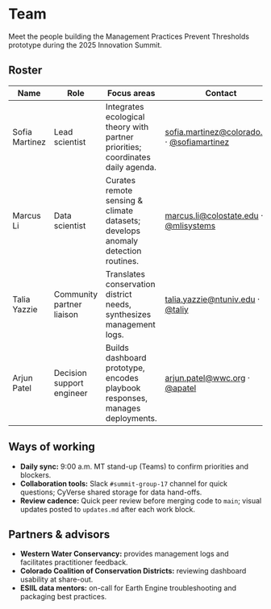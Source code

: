# Team

Meet the people building the Management Practices Prevent Thresholds prototype during the 2025 Innovation Summit.

## Roster
| Name | Role | Focus areas | Contact |
|------|------|-------------|---------|
| Sofia Martinez | Lead scientist | Integrates ecological theory with partner priorities; coordinates daily agenda. | sofia.martinez@colorado.edu · [@sofiamartinez](https://github.com/sofiamartinez) |
| Marcus Li | Data scientist | Curates remote sensing & climate datasets; develops anomaly detection routines. | marcus.li@colostate.edu · [@mlisystems](https://github.com/mlisystems) |
| Talia Yazzie | Community partner liaison | Translates conservation district needs, synthesizes management logs. | talia.yazzie@ntuniv.edu · [@taliy](https://github.com/taliy) |
| Arjun Patel | Decision support engineer | Builds dashboard prototype, encodes playbook responses, manages deployments. | arjun.patel@wwc.org · [@apatel](https://github.com/apatel) |

## Ways of working
- **Daily sync:** 9:00 a.m. MT stand-up (Teams) to confirm priorities and blockers.
- **Collaboration tools:** Slack `#summit-group-17` channel for quick questions; CyVerse shared storage for data hand-offs.
- **Review cadence:** Quick peer review before merging code to `main`; visual updates posted to `updates.md` after each work block.

## Partners & advisors
- **Western Water Conservancy:** provides management logs and facilitates practitioner feedback.
- **Colorado Coalition of Conservation Districts:** reviewing dashboard usability at share-out.
- **ESIIL data mentors:** on-call for Earth Engine troubleshooting and packaging best practices.
